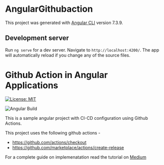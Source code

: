 # AngularGithubaction

This project was generated with [Angular CLI](https://github.com/angular/angular-cli) version 7.3.9.

## Development server

Run `ng serve` for a dev server. Navigate to `http://localhost:4200/`. The app will automatically reload if you change any of the source files.

# Github Action in Angular Applications

[![License: MIT](https://img.shields.io/badge/License-MIT-yellow.svg)](https://opensource.org/licenses/MIT)

![Angular Build](https://github.com/Jalalhejazi/angular-github-actions/workflows/Angular%20Build/badge.svg)


This is a sample angular project with CI-CD configuration using Github Actions.

This project uses the following github actions -

* https://github.com/actions/checkout
* https://github.com/marketplace/actions/create-release

For a complete guide on implemenatation read the tutorial on [Medium](https://medium.com/better-programming/building-angular-apps-using-github-actions-bf916b56ed0c)

